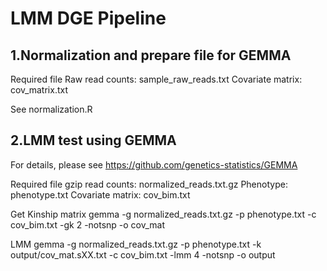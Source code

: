 # LMM DGE Pipeline


## 1.Normalization and prepare file for GEMMA

Required file
Raw read counts: sample_raw_reads.txt
Covariate matrix: cov_matrix.txt

See normalization.R

## 2.LMM test using GEMMA 

For details, please see https://github.com/genetics-statistics/GEMMA

Required file
gzip read counts: normalized_reads.txt.gz
Phenotype: phenotype.txt
Covariate matrix: cov_bim.txt

Get Kinship matrix 
gemma -g normalized_reads.txt.gz -p phenotype.txt -c cov_bim.txt -gk 2 -notsnp -o cov_mat

LMM 
gemma -g normalized_reads.txt.gz -p phenotype.txt -k output/cov_mat.sXX.txt -c cov_bim.txt -lmm 4 -notsnp -o output

